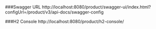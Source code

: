 
###Swagger URL
http://localhost:8080/product/swagger-ui/index.html?configUrl=/product/v3/api-docs/swagger-config

###H2 Console
http://localhost:8080/product/h2-console/
